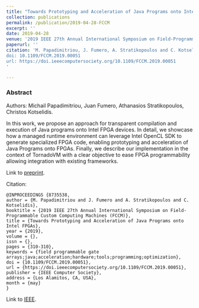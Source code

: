 ```yaml
---
title: "Towards Prototyping and Acceleration of Java Programs onto Intel FPGAs"
collection: publications
permalink: /publication/2019-04-28-FCCM
excerpt: ''
date: 2019-04-28
venue: '2019 IEEE 27th Annual International Symposium on Field-Programmable Custom Computing Machines (FCCM)'
paperurl: ''
citation: 'M. Papadimitriou, J. Fumero, A. Stratikopoulos and C. Kotselidis.  Towards Prototyping and Acceleration of Java Programs onto Intel FPGAs. In 2019 IEEE 27th Annual International Symposium on Field-Programmable Custom Computing Machines (FCCM), San Diego, CA, USA, 2019 pp. 310-310.
doi: 10.1109/FCCM.2019.00051
url: https://doi.ieeecomputersociety.org/10.1109/FCCM.2019.00051
'

---
```

### Abstract

Authors: Michail Papadimitriou, Juan Fumero, Athanasios Stratikopoulos, Christos Kotselidis.

In this work, we propose an approach for transparent compilation and execution of Java programs onto Intel FPGA devices. In detail, we showcase how a managed runtime environment can leverage Intel OpenCL SDK to generate specialized FPGA code, enabling prototyping and acceleration of Java Programs onto FPGAs. Finally, we describe our implementation in the context of TornadoVM with a clear objective to ease FPGA programmability allowing integration with existing frameworks.

Link to [preprint](https://www.researchgate.net/profile/Michalis_Papadimitriou/publication/332223416_Towards_Prototyping_and_Acceleration_of_Java_Programs_onto_Intel_FPGAs/links/5ca71d2f92851c64bd50d9e9/Towards-Prototyping-and-Acceleration-of-Java-Programs-onto-Intel-FPGAs.pdf).


Citation:

```text
@INPROCEEDINGS {8735538,
author = {M. Papadimitriou and J. Fumero and A. Stratikopoulos and C. Kotselidis},
booktitle = {2019 IEEE 27th Annual International Symposium on Field-Programmable Custom Computing Machines (FCCM)},
title = {Towards Prototyping and Acceleration of Java Programs onto Intel FPGAs},
year = {2019},
volume = {},
issn = {},
pages = {310-310},
keywords = {field programmable gate arrays;java;acceleration;hardware;tools;programming;optimization},
doi = {10.1109/FCCM.2019.00051},
url = {https://doi.ieeecomputersociety.org/10.1109/FCCM.2019.00051},
publisher = {IEEE Computer Society},
address = {Los Alamitos, CA, USA},
month = {may}
}
```

Link to [IEEE](https://www.computer.org/csdl/proceedings-article/fccm/2019/113100a310/1aPv20aK9Mc).

